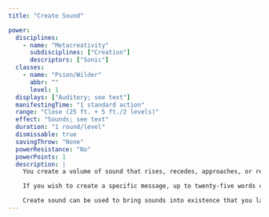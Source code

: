 ```yaml
---
title: "Create Sound"

power:
  disciplines:
    - name: "Metacreativity"
      subdisciplines: ["Creation"]
      descriptors: ["Sonic"]
  classes:
    - name: "Psion/Wilder"
      abbr: ""
      level: 1
  displays: ["Auditory; see text"]
  manifestingTime: "1 standard action"
  range: "Close (25 ft. + 5 ft./2 levels)"
  effect: "Sounds; see text"
  duration: "1 round/level"
  dismissable: true
  savingThrow: "None"
  powerResistance: "No"
  powerPoints: 1
  description: |
    You create a volume of sound that rises, recedes, approaches, or remains at a fixed place. You choose what type of sound the power creates when manifesting it and cannot thereafter change its basic character. The volume of sound created, however, depends on your level. You can produce as much noise as four normal humans per manifester level (maximum twenty humans). Thus, talking, singing, shouting, walking, marching, or running sounds can be created. The noise produced can be virtually any type of sound within the volume limit. A horde of rats running and squeaking is about the same volume as eight humans running and shouting. A roaring lion is equal to the noise from sixteen humans, while a roaring dire lion is equal to the noise from twenty humans.

    If you wish to create a specific message, up to twenty-five words can be created, and those words repeat over and over until the duration expires or the power is dismissed. If you attempt to exactly duplicate the voice of a specific individual or an inherently terrifying sound (such as a dragon's roar), you must succeed on a Bluff check with a +2 circumstance bonus opposed by the listener's Sense Motive check to avoid arousing suspicion.

    Create sound can be used to bring sounds into existence that you later manipulate by manifesting control sound.
---
```

